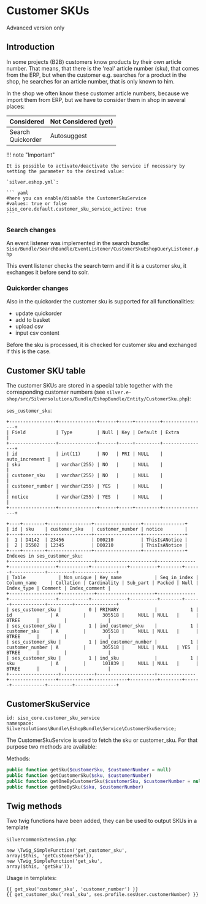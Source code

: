 # Customer SKUs

Advanced version only

## Introduction

In some projects (B2B) customers know products by their own article number. That means, that there is the 'real' article number (sku), that comes from the ERP, but when the customer e.g. searches for a product in the shop, he searches for an article number, that is only known to him.

In the shop we often know these customer article numbers, because we import them from ERP, but we have to consider them in shop in several places:

|Considered|Not Considered (yet)|
|--- |--- |
|Search</br>Quickorder|Autosuggest|

!!! note "Important"

    It is possible to activate/deactivate the service if necessary by setting the parameter to the desired value:

    `silver.eshop.yml`:

    ``` yaml
    #here you can enable/disable the CustomerSkuService
    #values: true or false
    siso_core.default.customer_sku_service_active: true
    ```

### Search changes

An event listener was implemented in the search bundle: `Siso/Bundle/SearchBundle/EventListener/CustomerSkuEshopQueryListener.php`

This event listener checks the search term and if it is a customer sku, it exchanges it before send to solr.

### Quickorder changes

Also in the quickorder the customer sku is supported for all functionalities:

- update quickorder
- add to basket
- upload csv
- input csv content

Before the sku is processed, it is checked for customer sku and exchanged if this is the case.

## Customer SKU table

The customer SKUs are stored in a special table together with the corresponding customer numbers (see `silver.e-shop/src/Silversolutions/Bundle/EshopBundle/Entity/CustomerSku.php`):

`ses_customer_sku`:

``` 
+-----------------+--------------+------+-----+---------+----------------+
| Field           | Type         | Null | Key | Default | Extra          |
+-----------------+--------------+------+-----+---------+----------------+
| id              | int(11)      | NO   | PRI | NULL    | auto_increment |
| sku             | varchar(255) | NO   |     | NULL    |                |
| customer_sku    | varchar(255) | NO   |     | NULL    |                |
| customer_number | varchar(255) | YES  |     | NULL    |                |
| notice          | varchar(255) | YES  |     | NULL    |                |
+-----------------+--------------+------+-----+---------+----------------+ 
 
+----+--------+----------------+-----------------+---------------+
| id | sku    | customer_sku   | customer_number | notice        |
+----+--------+----------------+-----------------+---------------+
|  1 | D4142  | 23456          | D00210          | ThisIsANotice |
|  2 | D5502  | 12345          | D00210          | ThisIsANotice |
+----+--------+----------------+-----------------+---------------+
Indexes in ses_customer_sku:
+------------------+------------+---------------------+--------------+-----------------+-----------+-------------+----------+--------+------+------------+---------+---------------+
| Table            | Non_unique | Key_name            | Seq_in_index | Column_name     | Collation | Cardinality | Sub_part | Packed | Null | Index_type | Comment | Index_comment |
+------------------+------------+---------------------+--------------+-----------------+-----------+-------------+----------+--------+------+------------+---------+---------------+
| ses_customer_sku |          0 | PRIMARY             |            1 | id              | A         |      305518 |     NULL | NULL   |      | BTREE      |         |               |
| ses_customer_sku |          1 | ind_customer_sku    |            1 | customer_sku    | A         |      305518 |     NULL | NULL   |      | BTREE      |         |               |
| ses_customer_sku |          1 | ind_customer_number |            1 | customer_number | A         |      305518 |     NULL | NULL   | YES  | BTREE      |         |               |
| ses_customer_sku |          1 | ind_sku             |            1 | sku             | A         |      101839 |     NULL | NULL   |      | BTREE      |         |               |
+------------------+------------+---------------------+--------------+-----------------+-----------+-------------+----------+--------+------+------------+---------+---------------+
```

## CustomerSkuService

``` 
id: siso_core.customer_sku_service
namespace: Silversolutions\Bundle\EshopBundle\Service\CustomerSkuService;
```

The CustomerSkuService is used to fetch the sku or customer_sku. For that purpose two methods are available:

Methods:

``` php
public function getSku($customerSku, $customerNumber = null)
public function getCustomerSku($sku, $customerNumber)
public function getOneByCustomerSku($customerSku, $customerNumber = null)
public function getOneBySku($sku, $customerNumber)
```

## Twig methods

Two twig functions have been added, they can be used to output SKUs in a template

`SilvercommonExtension.php`:

``` 
new \Twig_SimpleFunction('get_customer_sku',                array($this, 'getCustomerSku')),
new \Twig_SimpleFunction('get_sku',                         array($this, 'getSku')),
```

Usage in templates:

``` 
{{ get_sku('customer_sku', 'customer_number') }}
{{ get_customer_sku('real_sku', ses.profile.sesUser.customerNumber) }}
```
